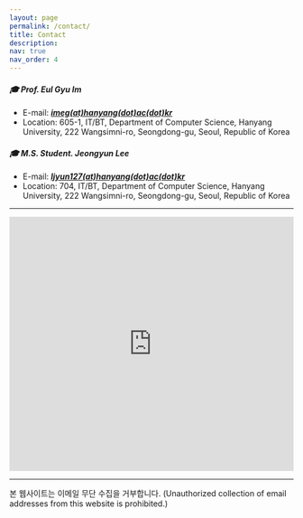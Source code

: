 ```yaml
---
layout: page
permalink: /contact/
title: Contact
description:
nav: true
nav_order: 4
---
```


#### ***🎓 Prof. Eul Gyu Im***
- E-mail: ***<a href="mailto:imeg@hanyang.ac.kr">imeg(at)hanyang(dot)ac(dot)kr</a>***
- Location: 605-1, IT/BT,
Department of Computer Science, Hanyang University, 222 Wangsimni-ro, 
Seongdong-gu, Seoul, Republic of Korea

#### ***🎓 M.S. Student. Jeongyun Lee***  
- E-mail: ***<a href="mailto:ljyun127@hanyang.ac.kr">ljyun127(at)hanyang(dot)ac(dot)kr</a>***
- Location: 704, IT/BT,
Department of Computer Science, Hanyang University, 222 Wangsimni-ro, 
Seongdong-gu, Seoul, Republic of Korea

---

<div align="center">
    <iframe src="https://www.google.com/maps/embed?pb=!1m18!1m12!1m3!1d3162.930850590284!2d127.04459250178844!3d37.55669292970054!2m3!1f0!2f0!3f0!3m2!1i1024!2i768!4f13.1!3m3!1m2!1s0x357ca59a112efe17%3A0x6c8e2441f4b2ff7e!2sInformation%20%26%20Bio%20Technology%20Building%20%7C%20HYU!5e0!3m2!1sen!2skr!4v1674722015508!5m2!1sen!2skr" width="100%" height="450" style="border:0;" allowfullscreen="" loading="lazy" referrerpolicy="no-referrer-when-downgrade"></iframe>
</div>

---

<footer>
  <p>본 웹사이트는 이메일 무단 수집을 거부합니다. (Unauthorized collection of email addresses from this website is prohibited.)</p>
</footer> 
